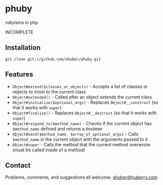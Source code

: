 # phuby

rubyisms in php

INCOMPLETE


## Installation

	git clone git://github.com/shuber/phuby.git


## Features


* `Object#extend($classes_or_objects)`                 - Accepts a list of classes or objects to mixin to the current class
* `Object#extended()`                                  - Called after an object extends the current class
* `Object#initialize($optional_args)`                  - Replaces `Object#__construct` (so that it works with `super`)
* `Object#finalize()`                                  - Replaces `Object#__destruct` (so that it works with `super`)
* `Object#respond_to($method_name)`                    - Checks if the current object has `$method_name` defined and returns a boolean
* `Object#send($method_name, $array_of_optional_args)` - Calls `$method_name` in the current object with the arguments passed to it
* `Object#super`                                       - Calls the method that the current method overwrote (must be called inside of a method)


## Contact

Problems, comments, and suggestions all welcome: [shuber@huberry.com](mailto:shuber@huberry.com)